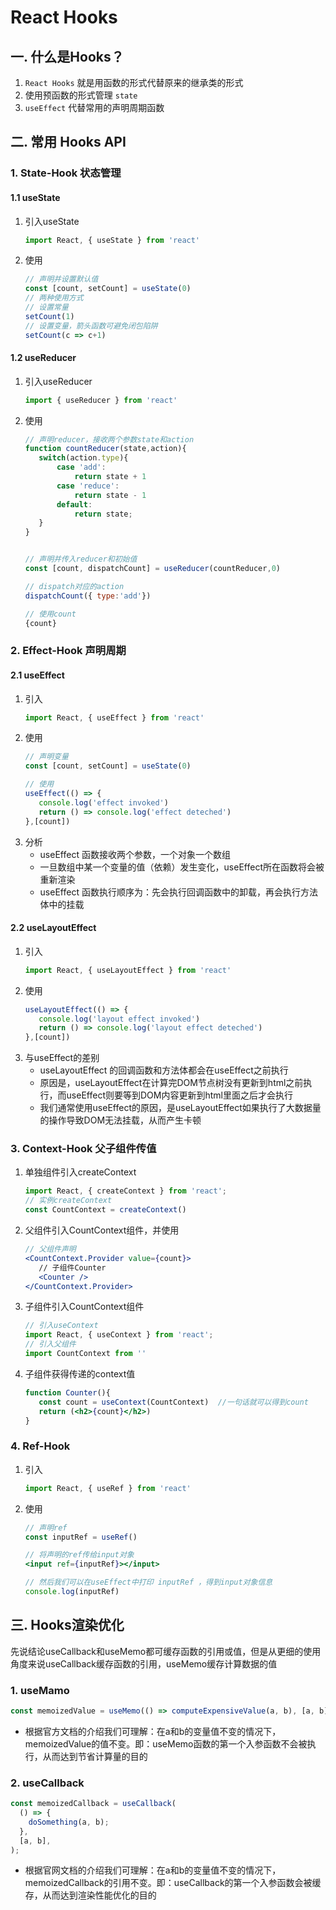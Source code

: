 # React Hooks

## 一. 什么是Hooks？
1. `React Hooks` 就是用函数的形式代替原来的继承类的形式
2. 使用预函数的形式管理 `state`
3. `useEffect` 代替常用的声明周期函数

## 二. 常用 Hooks API
### 1. State-Hook 状态管理
#### 1.1 useState
1. 引入useState
    ```jsx harmony
   import React, { useState } from 'react'
    ```
2. 使用
    ```jsx harmony
   // 声明并设置默认值
   const [count, setCount] = useState(0)
   // 两种使用方式
   // 设置常量
   setCount(1)
   // 设置变量，箭头函数可避免闭包陷阱
   setCount(c => c+1)
   ```

#### 1.2 useReducer
1. 引入useReducer
    ```jsx harmony
    import { useReducer } from 'react'
   ```
2. 使用
    ```jsx harmony
   // 声明reducer，接收两个参数state和action
   function countReducer(state,action){
       switch(action.type){
           case 'add':
               return state + 1
           case 'reduce':
               return state - 1
           default:
               return state;
       } 
   }
   
   
   // 声明并传入reducer和初始值
   const [count, dispatchCount] = useReducer(countReducer,0)
    
   // dispatch对应的action
   dispatchCount({ type:'add'})
   
   // 使用count
   {count}
   ```
### 2. Effect-Hook 声明周期
#### 2.1 useEffect
1. 引入
    ```jsx harmony
    import React, { useEffect } from 'react'
   ```
2. 使用
    ```jsx harmony
   // 声明变量
   const [count, setCount] = useState(0)
   
   // 使用
    useEffect(() => {
       console.log('effect invoked')
       return () => console.log('effect deteched')
   },[count])
   ```
3. 分析
    * useEffect 函数接收两个参数，一个对象一个数组
    * 一旦数组中某一个变量的值（依赖）发生变化，useEffect所在函数将会被重新渲染
    * useEffect 函数执行顺序为：先会执行回调函数中的卸载，再会执行方法体中的挂载
#### 2.2 useLayoutEffect
1. 引入
    ```jsx harmony
    import React, { useLayoutEffect } from 'react'
   ```
2. 使用
    ```jsx harmony
    useLayoutEffect(() => {
       console.log('layout effect invoked')
       return () => console.log('layout effect deteched')
   },[count])
   ```
3. 与useEffect的差别
    * useLayoutEffect 的回调函数和方法体都会在useEffect之前执行
    * 原因是，useLayoutEffect在计算完DOM节点树没有更新到html之前执行，而useEffect则要等到DOM内容更新到html里面之后才会执行
    * 我们通常使用useEffect的原因，是useLayoutEffect如果执行了大数据量的操作导致DOM无法挂载，从而产生卡顿
    
### 3. Context-Hook 父子组件传值
1. 单独组件引入createContext
    ```jsx harmony
   import React, { createContext } from 'react'; 
   // 实例createContext
   const CountContext = createContext()
   ```
2. 父组件引入CountContext组件，并使用
    ```jsx harmony
   // 父组件声明
   <CountContext.Provider value={count}>
       // 子组件Counter
       <Counter />
   </CountContext.Provider> 
   ```
3. 子组件引入CountContext组件
    ```jsx harmony
   // 引入useContext
   import React, { useContext } from 'react';
   // 引入父组件
   import CountContext from ''
   ```
   
4. 子组件获得传递的context值
    ```jsx harmony
   function Counter(){
       const count = useContext(CountContext)  //一句话就可以得到count
       return (<h2>{count}</h2>)
   }
   ```
   
### 4. Ref-Hook
1. 引入
   ```jsx harmony
   import React, { useRef } from 'react'
   ```

2. 使用
    ```jsx harmony
   // 声明ref
   const inputRef = useRef()
   
   // 将声明的ref传给input对象
   <input ref={inputRef}></input>
   
   // 然后我们可以在useEffect中打印 inputRef ，得到input对象信息
   console.log(inputRef)
   ```

## 三. Hooks渲染优化

先说结论useCallback和useMemo都可缓存函数的引用或值，但是从更细的使用角度来说useCallback缓存函数的引用，useMemo缓存计算数据的值
### 1. useMamo
```jsx harmony
const memoizedValue = useMemo(() => computeExpensiveValue(a, b), [a, b]);
```
* 根据官方文档的介绍我们可理解：在a和b的变量值不变的情况下，memoizedValue的值不变。即：useMemo函数的第一个入参函数不会被执行，从而达到节省计算量的目的
### 2. useCallback
```jsx harmony
const memoizedCallback = useCallback(
  () => {
    doSomething(a, b);
  },
  [a, b],
);
```
* 根据官网文档的介绍我们可理解：在a和b的变量值不变的情况下，memoizedCallback的引用不变。即：useCallback的第一个入参函数会被缓存，从而达到渲染性能优化的目的





<comment/>
<ad/>